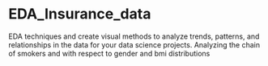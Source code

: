 # EDA_Insurance_data

EDA techniques and create visual methods to analyze trends, patterns, and relationships in the data for your data science projects. Analyzing the chain of smokers and with respect to gender and bmi distributions
